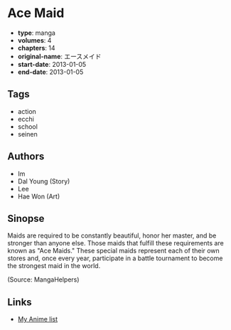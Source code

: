 # Ace Maid

-   **type**: manga
-   **volumes**: 4
-   **chapters**: 14
-   **original-name**: エースメイド
-   **start-date**: 2013-01-05
-   **end-date**: 2013-01-05

## Tags

-   action
-   ecchi
-   school
-   seinen

## Authors

-   Im
-   Dal Young (Story)
-   Lee
-   Hae Won (Art)

## Sinopse

Maids are required to be constantly beautiful, honor her master, and be stronger than anyone else. Those maids that fulfill these requirements are known as "Ace Maids." These special maids represent each of their own stores and, once every year, participate in a battle tournament to become the strongest maid in the world.

(Source: MangaHelpers)

## Links

-   [My Anime list](https://myanimelist.net/manga/49009/Ace_Maid)
